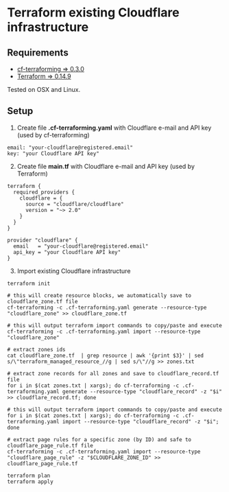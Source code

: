 # Terraform existing Cloudflare infrastructure

## Requirements

- [cf-terraforming => 0.3.0](https://github.com/cloudflare/cf-terraforming)
- [Terraform => 0.14.9](https://www.terraform.io/downloads.html)

Tested on OSX and Linux.

## Setup

1. Create file **.cf-terraforming.yaml** with Cloudflare e-mail and API key (used by cf-terraforming)

```
email: "your-cloudflare@registered.email"
key: "your Cloudflare API key"
```

2. Create file **main.tf** with Cloudflare e-mail and API key (used by Terraform)

```
terraform {
  required_providers {
    cloudflare = {
      source = "cloudflare/cloudflare"
      version = "~> 2.0"
    }
  }
}

provider "cloudflare" { 
  email   = "your-cloudflare@registered.email"
  api_key = "your Cloudflare API key"
}

```

3. Import existing Cloudflare infrastructure

```
terraform init

# this will create resource blocks, we automatically save to cloudflare_zone.tf file
cf-terraforming -c .cf-terraforming.yaml generate --resource-type "cloudflare_zone" >> cloudflare_zone.tf

# this will output terraform import commands to copy/paste and execute
cf-terraforming -c .cf-terraforming.yaml import --resource-type "cloudflare_zone"

# extract zones ids
cat cloudflare_zone.tf  | grep resource | awk '{print $3}' | sed s/\"terraform_managed_resource_//g | sed s/\"//g >> zones.txt

# extract zone records for all zones and save to cloudflare_record.tf file
for i in $(cat zones.txt | xargs); do cf-terraforming -c .cf-terraforming.yaml generate --resource-type "cloudflare_record" -z "$i" >> cloudflare_record.tf; done

# this will output terraform import commands to copy/paste and execute
for i in $(cat zones.txt | xargs); do cf-terraforming -c .cf-terraforming.yaml import --resource-type "cloudflare_record" -z "$i"; done

# extract page rules for a specific zone (by ID) and safe to cloudflare_page_rule.tf file
cf-terraforming -c .cf-terraforming.yaml import --resource-type "cloudflare_page_rule" -z "$CLOUDFLARE_ZONE_ID" >> cloudflare_page_rule.tf

terraform plan
terraform apply
```
